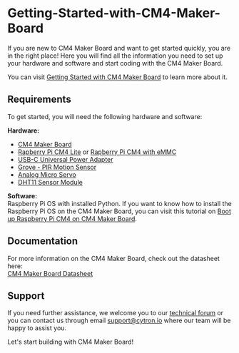 # Getting-Started-with-CM4-Maker-Board  

If you are new to CM4 Maker Board and want to get started quickly, you are in the right place! Here you will find all the information you need to set up your hardware and software and start coding with the CM4 Maker Board.

You can visit [Getting Started with CM4 Maker Board](https://cytron.io/tutorial/getting-started-with-cm4-maker-board) to learn more about it.  

## Requirements  
To get started, you will need the following hardware and software:  

**Hardware:**  
* [CM4 Maker Board](https://cytron.io/p-cm4-maker-board-and-kits)  
* [Rapberry Pi CM4 Lite](https://cytron.io/p-raspberry-pi-cm4-wireless-4gb-ram-lite-no-emmc-and-kits) or [Rapberry Pi CM4 with eMMC](https://cytron.io/p-raspberry-pi-cm4-wireless-8gb-ram-8gb-emmc-and-kits)  
* [USB-C Universal Power Adapter](https://cytron.io/p-5v-3p5a-usb-c-universal-power-adapter-uk-eu-us-plug)  
* [Grove - PIR Motion Sensor](https://cytron.io/p-grove-pir-motion-sensor)  
* [Analog Micro Servo](https://cytron.io/p-analog-micro-servo-9g-3v-6v)  
* [DHT11 Sensor Module](https://cytron.io/p-dht11-sensor-module-breakout)  

**Software:**  
Raspberry Pi OS with installed Python. If you want to know how to install the Raspberry Pi OS on the CM4 Maker Board, you can visit this tutorial on [Boot up Raspberry Pi CM4 on CM4 Maker Board](https://cytron.io/tutorial/boot-up-raspberry-pi-cm4-on-cm4-maker-board).  

## Documentation  
For more information on the CM4 Maker Board, check out the datasheet here:  
[CM4 Maker Board Datasheet](https://docs.google.com/document/d/1XmZSR81IN70pndZ2odBmlZgAufiIBawVdKZ71C7101Y/edit#)  

## Support  
If you need further assistance, we welcome you to our [technical forum](http://forum.cytron.io) or you can contact us through email support@cytron.io where our team will be happy to assist you. 

Let's start building with CM4 Maker Board!
